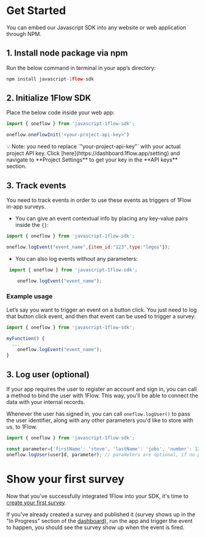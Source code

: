 # Get Started

You can embed our Javascript SDK into any website or web application through NPM. 

## 1. Install node package via npm

Run the below command in terminal in your app’s directory: 

```jsx
npm install javascript-1flow-sdk
```

## 2. Initialize 1Flow SDK

Place the below code inside your web app: 

```jsx
import { oneflow } from 'javascript-1flow-sdk';

oneflow.oneFlowInit('<your-project-api-key>')
```

<aside>
💡 Note: you need to replace `"your-project-api-key"` with your actual project API key. Click [here](https://dashboard.1flow.app/setting) and navigate to **Project Settings** to get your key in the **API keys** section.

</aside>

## 3. Track events

You need to track events in order to use these events as triggers of 1Flow in-app surveys. 

- You can give an event contextual info by placing any key-value pairs inside the `{}`:

```jsx
import { oneflow } from 'javascript-1flow-sdk';

oneflow.logEvent("event_name",{item_id:"123",type:"legos"}); 
```

- You can also log events without any parameters:

```jsx
 import { oneflow } from 'javascript-1flow-sdk';

	oneflow.logEvent("event_name");
```

### Example usage

Let’s say you want to trigger an event on a button click. You just need to log that button click event, and then that event can be used to trigger a survey:

```jsx
import { oneflow } from 'javascript-1flow-sdk';

myFunction() {    
  ...
	oneflow.logEvent("event_name");
}
```

## 3. Log user (optional)

If your app requires the user to register an account and sign in, you can call a method to bind the user with 1Flow. This way, you'll be able to connect the data with your internal records.

Whenever the user has signed in, you can call `oneflow.logUser()` to pass the user identifier, along with any other parameters you'd like to store with us, to 1Flow. 

```jsx
import { oneflow } from 'javascript-1flow-sdk';

const parameter={'firstName': 'steve', 'lastName': 'jobs', 'number': 123456 };  //parameters are optional.
oneflow.logUser(userId, parameter); // parameters are optional, if no parameters, then only pass in userId
```

# Show your first survey

Now that you've successfully integrated 1Flow into your SDK, it's time to [create your first survey](https://www.notion.so/3-Create-your-first-survey-de5e48d3d12a4f24b9dda0344d2638e6). 

If you've already created a survey and published it (survey shows up in the "In Progress" section of the [dashboard](https://dashboard.1flow.app)), run the app and trigger the event to happen, you should see the survey show up when the event is fired.